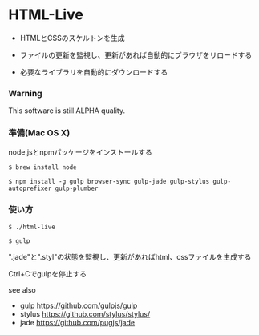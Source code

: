 # HTML-Live

- HTMLとCSSのスケルトンを生成

- ファイルの更新を監視し、更新があれば自動的にブラウザをリロードする

- 必要なライブラリを自動的にダウンロードする

### Warning
This software is still ALPHA quality.

### 準備(Mac OS X)
node.jsとnpmパッケージをインストールする

```
$ brew install node

$ npm install -g gulp browser-sync gulp-jade gulp-stylus gulp-autoprefixer gulp-plumber

```

### 使い方

```
$ ./html-live

$ gulp
```
".jade"と".styl"の状態を監視し、更新があればhtml、cssファイルを生成する


Ctrl+Cでgulpを停止する


see also
- gulp https://github.com/gulpjs/gulp
- stylus https://github.com/stylus/stylus/
- jade https://github.com/pugjs/jade
